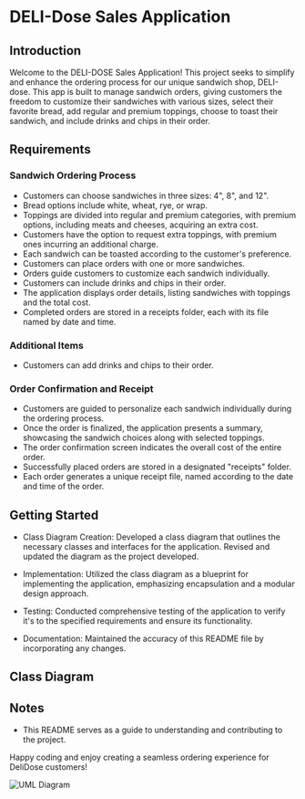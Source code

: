 # DELI-Dose Sales Application
 
## Introduction

Welcome to the DELI-DOSE Sales Application!
This project seeks to simplify and enhance the ordering process for our unique sandwich shop, DELI-dose.
This app is built to manage sandwich orders, giving customers the freedom to customize their sandwiches with various sizes, 
select their favorite bread, add regular and premium toppings, choose to toast their sandwich, and include drinks and chips in their order.


## Requirements

### Sandwich Ordering Process

- Customers can choose sandwiches in three sizes: 4", 8", and 12".
- Bread options include white, wheat, rye, or wrap.
- Toppings are divided into regular and premium categories, with premium options, including meats and cheeses, acquiring an extra cost.
- Customers have the option to request extra toppings, with premium ones incurring an additional charge.
- Each sandwich can be toasted according to the customer's preference.
- Customers can place orders with one or more sandwiches.
- Orders guide customers to customize each sandwich individually.
- Customers can include drinks and chips in their order.
- The application displays order details, listing sandwiches with toppings and the total cost.
- Completed orders are stored in a receipts folder, each with its file named by date and time.

### Additional Items

- Customers can add drinks and chips to their order.

### Order Confirmation and Receipt

- Customers are guided to personalize each sandwich individually during the ordering process.
- Once the order is finalized, the application presents a summary, showcasing the sandwich choices along with selected toppings. 
- The order confirmation screen indicates the overall cost of the entire order. 
- Successfully placed orders are stored in a designated "receipts" folder. 
- Each order generates a unique receipt file, named according to the date and time of the order.

 
## Getting Started

- Class Diagram Creation: Developed a class diagram that outlines the necessary classes and interfaces for the application. Revised and updated the diagram as the project developed.

- Implementation: Utilized the class diagram as a blueprint for implementing the application, emphasizing encapsulation and a modular design approach.

- Testing: Conducted comprehensive testing of the application to verify it's to the specified requirements and ensure its functionality.

- Documentation: Maintained the accuracy of this README file by incorporating any changes.
 
 ## Class Diagram

 

 ## Notes

 - This README serves as a guide to understanding and contributing to the project.


 Happy coding and enjoy creating a seamless ordering experience for DeliDose customers!


![UML Diagram](https://github.com/SleamanAbdelhadi/deli-dose/assets/147070134/b904a3e0-99ab-4560-aa74-d2e7b2eafba5)

